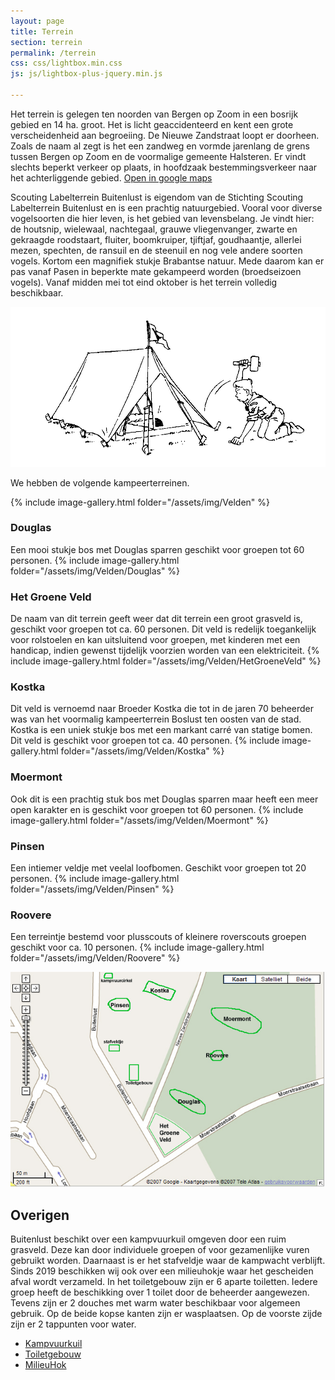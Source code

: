 ```yaml
---
layout: page
title: Terrein
section: terrein
permalink: /terrein
css: css/lightbox.min.css
js: js/lightbox-plus-jquery.min.js

---
```


Het terrein is gelegen ten noorden van Bergen op Zoom in een bosrijk gebied en 14 ha. groot. Het is licht geaccidenteerd en kent een grote verscheidenheid aan begroeiing. De Nieuwe Zandstraat loopt er doorheen. Zoals de naam al zegt is het een zandweg en vormde jarenlang de grens tussen Bergen op Zoom en de voormalige gemeente Halsteren. Er vindt slechts beperkt verkeer op plaats, in hoofdzaak bestemmingsverkeer naar het achterliggende gebied. [Open in google maps](https://www.google.nl/maps/place/Scouting+Labelterrein+BUITENLUST/@51.5150386,4.2963654,15z/data=!4m13!1m7!3m6!1s0x47c46cadaf209da9:0x29060695bcd6164a!2sBuitenlust,+Halsteren!3b1!8m2!3d51.5169899!4d4.3049768!3m4!1s0x47c41334ebbdcd15:0xee193dfa9d4103e9!8m2!3d51.5125249!4d4.3058154?hl=nl)

Scouting Labelterrein Buitenlust is eigendom van de Stichting Scouting Labelterrein Buitenlust en is een prachtig natuurgebied. Vooral voor diverse vogelsoorten die hier leven, is het gebied van levensbelang. Je vindt hier: de houtsnip, wielewaal, nachtegaal, grauwe vliegenvanger, zwarte en gekraagde roodstaart, fluiter, boomkruiper, tjiftjaf, goudhaantje, allerlei mezen, spechten, de ransuil en de steenuil en nog vele andere soorten vogels. Kortom een magnifiek stukje Brabantse natuur. Mede daarom kan er pas vanaf Pasen in beperkte mate gekampeerd worden (broedseizoen vogels). Vanaf midden mei tot eind oktober is het terrein volledig beschikbaar.

![tent](/assets/img/tent.gif)

We hebben de volgende kampeerterreinen.

{% include image-gallery.html folder="/assets/img/Velden" %}

### Douglas
  Een mooi stukje bos met Douglas sparren geschikt voor groepen tot 60 personen.
{% include image-gallery.html folder="/assets/img/Velden/Douglas" %}

### Het Groene Veld
  De naam van dit terrein geeft weer dat dit terrein een groot grasveld is, geschikt voor groepen tot ca. 60 personen. Dit veld is redelijk toegankelijk voor rolstoelen en kan uitsluitend voor groepen, met kinderen met een handicap, indien gewenst tijdelijk voorzien worden van een elektriciteit.
  {% include image-gallery.html folder="/assets/img/Velden/HetGroeneVeld" %}

### Kostka
Dit veld is vernoemd naar Broeder Kostka die tot in de jaren 70 beheerder was van het voormalig kampeerterrein Boslust ten oosten van de stad.
Kostka is een uniek stukje bos met een markant carré van statige bomen. Dit veld is geschikt voor groepen tot ca. 40 personen.
{% include image-gallery.html folder="/assets/img/Velden/Kostka" %}

### Moermont
Ook dit is een prachtig stuk bos met Douglas sparren maar heeft een meer open karakter en is geschikt voor groepen tot 60 personen.
{% include image-gallery.html folder="/assets/img/Velden/Moermont" %}

### Pinsen
Een intiemer veldje met veelal loofbomen. Geschikt voor groepen tot 20 personen.
{% include image-gallery.html folder="/assets/img/Velden/Pinsen" %}

### Roovere
Een terreintje bestemd voor plusscouts of kleinere roverscouts groepen geschikt voor ca. 10 personen.
{% include image-gallery.html folder="/assets/img/Velden/Roovere" %}

![terrein overzicht](../assets/img/overzichtskaart.jpg)

## Overigen
Buitenlust beschikt over een kampvuurkuil omgeven door een ruim grasveld. Deze kan door individuele groepen of voor gezamenlijke vuren gebruikt worden.
Daarnaast is er het stafveldje waar de kampwacht verblijft.
Sinds 2019 beschikken wij ook over een milieuhokje waar het gescheiden afval wordt verzameld.
In het toiletgebouw zijn er 6 aparte toiletten. Iedere groep heeft de beschikking over 1 toilet door de beheerder aangewezen. Tevens zijn er 2 douches met warm water beschikbaar voor algemeen gebruik. Op de beide kopse kanten zijn er wasplaatsen. Op de voorste zijde zijn er 2 tappunten voor water.

- [Kampvuurkuil](../assets/img/kampvuurkuil.jpg)
- [Toiletgebouw](../assets/img/Velden/image00013.jpeg)
- [MilieuHok](../assets/img/IMG-20190624-WA0000.jpg)
  
